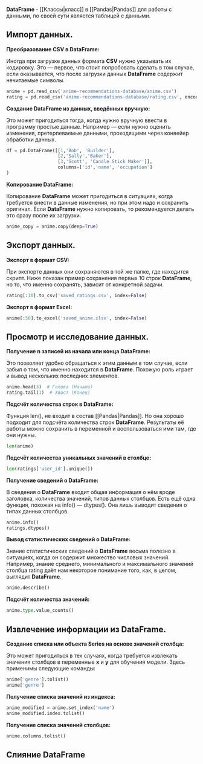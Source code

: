 **DataFrame** - [[Классы|класс]] в [[Pandas|Pandas]] для работы с данными, по своей сути является таблицей с данными.

## Импорт данных.

**Преобразование CSV в DataFrame:**

Иногда при загрузке данных формата **CSV** нужно указывать их кодировку. Это — первое, что стоит попробовать сделать в том случае, если оказывается, что после загрузки данных **DataFrame** содержит нечитаемые символы.

```Python
anime = pd.read_csv('anime-recommendations-database/anime.csv')
rating = pd.read_csv('anime-recommendations-database/rating.csv', encoding='utf-8')
```

**Создание DataFrame из данных, введённых вручную:**

Это может пригодиться тогда, когда нужно вручную ввести в программу простые данные. Например — если нужно оценить изменения, претерпеваемые данными, проходящими через конвейер обработки данных.

```Python
df = pd.DataFrame([[1,'Bob', 'Builder'],
				   [2,'Sally','Baker'],
				   [3,'Scott', 'Candle Stick Maker']],
				   columns=['id','name', 'occupation']
)
```

**Копирование DataFrame:**

Копирование **DataFrame** может пригодиться в ситуациях, когда требуется внести в данные изменения, но при этом надо и сохранить оригинал. Если **DataFrame** нужно копировать, то рекомендуется делать это сразу после их загрузки.

```Python
anime_copy = anime.copy(deep=True)
```

## Экспорт данных.

**Экспорт в формат CSV:**

При экспорте данных они сохраняются в той же папке, где находится скрипт. Ниже показан пример сохранения первых 10 строк **DataFrame**, но то, что именно сохранять, зависит от конкретной задачи.

```Python
rating[:10].to_csv('saved_ratings.csv', index=False)
```

**Экспорт в формат Excel:**

```Python
anime[:50].to_excel('saved_anime.xlsx', index=False)
```

## Просмотр и исследование данных.

**Получение n записей из начала или конца DataFrame:**

Это позволяет удобно обращаться к этим данным в том случае, если забыл о том, что именно находится в **DataFrame**. Похожую роль играет и вывод нескольких последних элементов.

```Python
anime.head(3)  # Голова (Начало)
rating.tail(1)  # Хвост (Конец)
```

**Подсчёт количества строк в DataFrame:**

Функция len(), не входит в состав [[Pandas|Pandas]]. Но она хорошо подходит для подсчёта количества строк **DataFrame**. Результаты её работы можно сохранить в переменной и воспользоваться ими там, где они нужны.  

```Python
len(anime)
```

**Подсчёт количества уникальных значений в столбце:**

```Python
len(ratings['user_id'].unique())
```

**Получение сведений о DataFrame:**

В сведения о **DataFrame** входит общая информация о нём вроде заголовка, количества значений, типов данных столбцов. Есть ещё одна функция, похожая на info() — dtypes(). Она лишь выводит сведения о типах данных столбцов.

```Python
anime.info()
ratings.dtypes()
```

**Вывод статистических сведений о DataFrame:**

Знание статистических сведений о **DataFrame** весьма полезно в ситуациях, когда он содержит множество числовых значений. Например, знание среднего, минимального и максимального значений столбца rating даёт нам некоторое понимание того, как, в целом, выглядит **DataFrame**.

```Python
anime.describe()
```

**Подсчёт количества значений:**

```Python
anime.type.value_counts()
```

## Извлечение информации из DataFrame.

**Создание списка или объекта Series на основе значений столбца:**

Это может пригодиться в тех случаях, когда требуется извлекать значения столбцов в переменные **x** и **y** для обучения модели. Здесь применимы следующие команды:  
  

```Python
anime['genre'].tolist()
anime['genre']
```

**Получение списка значений из индекса:**
  
```Python
anime_modified = anime.set_index('name')
anime_modified.index.tolist()
```

**Получение списка значений столбцов:**
  
```Python
anime.columns.tolist()
```

## Слияние DataFrame

